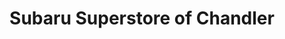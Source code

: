 ---
title: "Subaru Superstore of Chandler"
url: /chandler/subaru-superstore-of-chandler/
shop: Autohaus
---